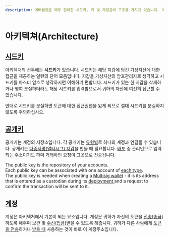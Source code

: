 ```yaml
---
description: 에버월렛은 매우 편리한 시드키, 키 및 계정관리 구조를 가지고 있습니다. 이것은 에버월렛 내에서 매우 간단하게 사용 가능합니다.
---
```


# 아키텍쳐(Architecture)

## [시드키](seed-phrase-management/)

아키텍처의 선두에는 **시드키**가 있습니다. 시드키는 해당 지갑에 담긴 가상자산에 대한 접근을 제공하는 일련의 단어 모음입니다. 지갑을 가상자산의 암호관리자로 생각하고 시드키를 마스터 암호로 생각하시면 이해하기 편합니다. 시드키가 있는 한 지갑을 삭제하거나 행여 분실하더라도 해당 시드키를 입력함으로서 귀하의 자산에 여전히 접근할 수 있습니다.&#x20;

반대로 시드키를 분실하면 토큰에 대한 접근권한을 잃게 되므로 절대 시드키를 분실하지 않도록 주의하십시오.

## [공개키](keys-management/)

공개키는 계정의 저장소입니다. 각 공개키는 [유형별](../getting-started/install-and-singing-in/types-of-wallet.md)로 하나의 계정과 연결될 수 있습니다. 공개키는 [다중서명(멀티시그) 지갑](../multisig/)을 만들 때 필요합니다. [배포](../multisig/creating-a-multisig-account.md) 중 관리인으로 입력되는 주소이기도 하며 거래확인 요청이 그곳으로 전송됩니다.

The public key is the repository of your accounts.\
Each public key can be associated with one account of [each type](../getting-started/install-and-singing-in/types-of-wallet.md).\
The public key is needed when creating a [Multisig wallet](../multisig/) - it is its address that is entered as a custodian during its [deployment ](../multisig/creating-a-multisig-account.md)and a request to confirm the transaction will be sent to it.

## [계정](account-management/)

계정은 아키텍쳐에서 기본이 되는 요소입니다. 계정은 귀하가 자신의 토큰을 [전송(송금)](../manage-assets/sending-and-receiving-tokens.md#sending)하도록 해주며 보관 및 [수신(입금)](../manage-assets/sending-and-receiving-tokens.md#receiving)받을 수 있도록 해줍니다. 귀하가 다른 사람에게 [토큰을 전송](../manage-assets/sending-and-receiving-tokens.md#sending)하거나 [받을 때](../manage-assets/sending-and-receiving-tokens.md#receiving) 사용하는 것이 바로 이 계정주소입니다.&#x20;

